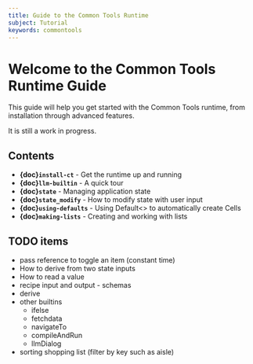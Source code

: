 ```yaml
---
title: Guide to the Common Tools Runtime
subject: Tutorial
keywords: commontools
---
```


# Welcome to the Common Tools Runtime Guide

This guide will help you get started with the Common Tools runtime, from
installation through advanced features.

It is still a work in progress.

## Contents

- **{doc}`install-ct`** - Get the runtime up and running
- **{doc}`llm-builtin`** - A quick tour
- **{doc}`state`** - Managing application state
- **{doc}`state_modify`** - How to modify state with user input
- **{doc}`using-defaults`** - Using Default<> to automatically create Cells
- **{doc}`making-lists`** - Creating and working with lists

## TODO items

- pass reference to toggle an item (constant time)
- How to derive from two state inputs
- How to read a value
- recipe input and output - schemas
- derive
- other builtins
  - ifelse
  - fetchdata
  - navigateTo
  - compileAndRun
  - llmDialog
- sorting shopping list (filter by key such as aisle)
